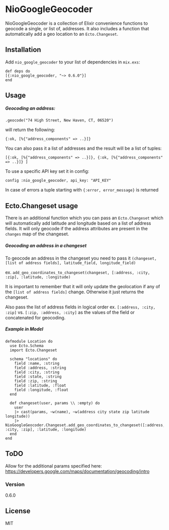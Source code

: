# NioGoogleGeocoder

NioGoogleGeocoder is a collection of Elixir convenience functions to geocode a single, or list of, addresses. It also includes a function that automatically add a geo location to an `Ecto.Changeset`.

## Installation
Add `nio_google_geocoder` to your list of dependencies in `mix.exs`:
```
def deps do
[{:nio_google_geocoder, "~> 0.6.0"}]
end
```

## Usage

##### Geocoding an address:

`.geocode("74 High Street, New Haven, CT, 06520")`

will return the following:

`{:ok, [%{"address_components" => ..}]}`

You can also pass it a list of addresses and the result will be a list of tuples:

`[{:ok, [%{"address_components" => ..}]}, {:ok, [%{"address_components" => ..}]} ]`

To use a specific API key set it in config:

`config :nio_google_geocoder, api_key: "API_KEY"`

In case of errors a tuple starting with `{:error, error_message}` is returned

## Ecto.Changeset usage
There is an additional function which you can pass an `Ecto.Changeset` which will automatically add latitude and longitude based on a list of address fields. It will only geocode if the address attributes are present in the `changes` map of the changeset.

##### Geocoding an address in a changeset

To geocode an address in the changeset you need to pass it `(changeset, [list of address fields], latitude_field, longitude_field)`

ex. `add_geo_coordinates_to_changeset(changeset, [:address, :city, :zip], :latitude, :longitude)`

It is important to remember that it will only update the geolocation if any of the `[list of address fields]` change. Otherwise it just returns the changeset.

Also pass the list of address fields in logical order ex. `[:address, :city, :zip]` vs. `[:zip, :address, :city]` as the values of the field or concatenated for geocoding.

##### Example in Model
```
defmodule Location do
  use Ecto.Schema
  import Ecto.Changeset

  schema "locations" do
    field :name, :string
    field :address, :string
    field :city, :string
    field :state, :string
    field :zip, :string
    field :latitude, :float
    field :longitude, :float
  end

  def changeset(user, params \\ :empty) do
    user
    |> cast(params, ~w(name), ~w(address city state zip latitude longitude))
    |> NioGoogleGeocoder.Changeset.add_geo_coordinates_to_changeset([:address, :city, :zip], :latitude, :longitude)
  end
end
 ```

## ToDO

Allow for the additional params specified here:
https://developers.google.com/maps/documentation/geocoding/intro

### Version
0.6.0

License
----
MIT
